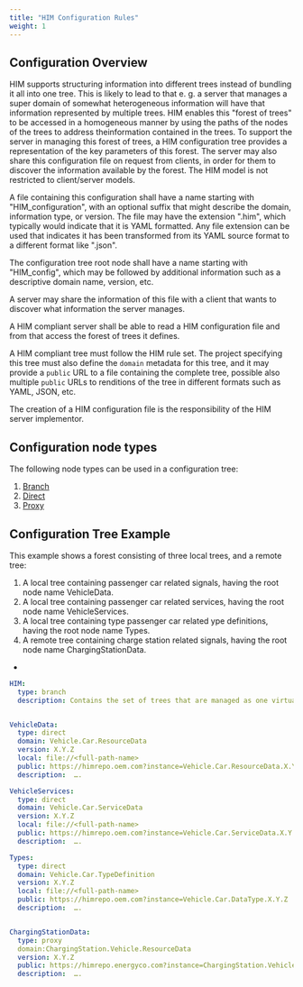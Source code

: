 ```yaml
---
title: "HIM Configuration Rules"
weight: 1
---
```

## Configuration Overview

HIM supports structuring information into different trees instead of bundling it all into one tree.
This is likely to lead to that e. g. a server that manages a super domain of somewhat heterogeneous information
will have that information represented by multiple trees.
HIM enables this "forest of trees" to be accessed in a homogeneous manner by using the paths of the nodes of the trees to address theinformation contained in the trees.
To support the server in managing this forest of trees, a HIM configuration tree provides a representation of the key parameters of this forest.
The server may also share this configuration file on request from clients, in order for them to discover the information available by the forest.
The HIM model is not restricted to client/server models.

A file containing this configuration shall have a name starting with "HIM_configuration",
with an optional suffix that might describe the domain, information type, or version.
The file may have the extension ".him", which typically would indicate that it is YAML formatted.
Any file extension can be used that indicates it has been transformed from its YAML source format to a different format like ".json".

The configuration tree root node shall have a name starting with "HIM_config", which may be followed by additional information
such as a descriptive domain name, version, etc.

A server may share the information of this file with a client that wants to discover what information the server manages.

A HIM compliant server shall be able to read a HIM configuration file and from that access the forest of trees it defines.

A HIM compliant tree must follow the HIM rule set.
The project specifying this tree must also define the `domain` metadata for this tree,
and it may provide a `public` URL to a file containing the complete tree,
possible also multiple `public` URLs to renditions of the tree in different formats such as YAML, JSON, etc.

The creation of a HIM configuration file is the responsibility of the HIM server implementor.

## Configuration node types

The following node types can be used in a configuration tree:
1. [Branch](/hierarchical_information_model/common_rule_set/node_types/branch/)
2. [Direct](/hierarchical_information_model/configuration_rule_set/node_types/diect/)
3. [Proxy](/hierarchical_information_model/configuration_rule_set/node_types/proxy/)

## Configuration Tree Example
This example shows a forest consisting of three local trees, and a remote tree:
1. A local tree containing passenger car related signals, having the root node name VehicleData.
2. A local tree containing passenger car related services, having the root node name VehicleServices.
3. A local tree containing type passenger car related ype definitions, having the root node name Types.
4. A remote tree containing charge station related signals, having the root node name ChargingStationData.
- 

```YAML
HIM:
  type: branch
  description: Contains the set of trees that are managed as one virtual domain.


VehicleData:
  type: direct
  domain: Vehicle.Car.ResourceData
  version: X.Y.Z
  local: file://<full-path-name>
  public: https://himrepo.oem.com?instance=Vehicle.Car.ResourceData.X.Y.Z
  description:  ….

VehicleServices:
  type: direct
  domain: Vehicle.Car.ServiceData
  version: X.Y.Z
  local: file://<full-path-name>
  public: https://himrepo.oem.com?instance=Vehicle.Car.ServiceData.X.Y.Z
  description:  ….

Types:
  type: direct
  domain: Vehicle.Car.TypeDefinition
  version: X.Y.Z
  local: file://<full-path-name>
  public: https://himrepo.oem.com?instance=Vehicle.Car.DataType.X.Y.Z
  description:  ….


ChargingStationData:
  type: proxy
  domain:ChargingStation.Vehicle.ResourceData
  version: X.Y.Z
  public: https://himrepo.energyco.com?instance=ChargingStation.Vehicle.ResourceData.X.Y.Z
  description:  ….
  ```
